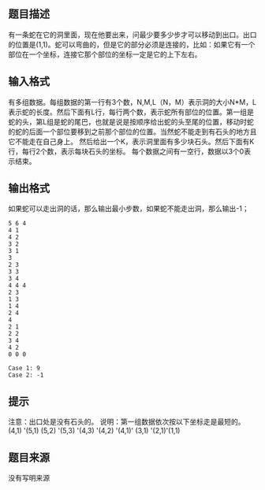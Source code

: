 


## 题目描述
有一条蛇在它的洞里面，现在他要出来，问最少要多少步才可以移动到出口。出口的位置是(1,1)。蛇可以弯曲的，但是它的部分必须是连接的，比如：如果它有一个部位在一个坐标，连接它那个部位的坐标一定是它的上下左右。
## 输入格式
有多组数据。每组数据的第一行有3个数，N,M,L（N，M）表示洞的大小N*M，L表示蛇的长度。然后下面有L行，每行两个数，表示蛇所有部位的位置。第一组是蛇的头，第L组是蛇的尾巴，也就是说是按顺序给出蛇的头至尾的位置，移动时蛇的蛇的后面一个部位要移到之前那个部位的位置。当然蛇不能走到有石头的地方且它不能走在自己身上。
然后给出一个K，表示洞里面有多少块石头。然后下面有K行，每行2个数，表示每块石头的坐标。
每个数据之间有一空行，数据以3个0表示结束。
## 输出格式
如果蛇可以走出洞的话，那么输出最小步数，如果蛇不能走出洞，那么输出-1；

```input1
5 6 4
4 1
4 2
3 2
3 1
3
2 3
3 3
3 4
4 4 4
2 3
1 3
1 4
2 4
4
2 1
2 2
3 4
4 2
0 0 0

```
```output1
Case 1: 9
Case 2: -1
```

## 提示
注意：出口处是没有石头的。
说明：第一组数据依次按以下坐标走是最短的。           
(4,1)  '(5,1)   (5,2)  '(5,3)  '(4,3)   '(4,2)   '(4,1)'   (3,1)   '(2,1)'(1,1)
## 题目来源
没有写明来源


